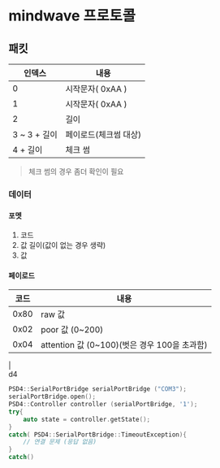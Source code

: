# mindwave 프로토콜

## 패킷

|   인덱스          |   내용    |
|   -----           |   ----    |
|   0               |   시작문자( 0xAA )    |
|   1               |   시작문자( 0xAA )    |
|   2               |   길이                |
|   3 ~ 3 + 길이    |   페이로드(체크썸 대상)  |
|   4 + 길이        |   체크 썸             |

> 체크 썸의 경우 좀더 확인이 필요

### 데이터

#### 포멧

1. 코드
2. 값 길이(값이 없는 경우 생략)
3. 값

#### 페이로드

|   코드    |   내용    |
|   ----    |   ----    |
|   0x80      |   raw 값   |
|   0x02    |   poor 값 (0~200)   |
|   0x04    |   attention 값 (0~100)(벗은 경우 100을 초과함)    |
|   
d4

```c++
PSD4::SerialPortBridge serialPortBridge ("COM3");
serialPortBridge.open();
PSD4::Controller controller (serialPortBridge, '1');
try{
    auto state = controller.getState();
}
catch( PSD4::SerialPortBridge::TimeoutException){
    // 연결 문제 (응답 없음)
}
catch()
```
